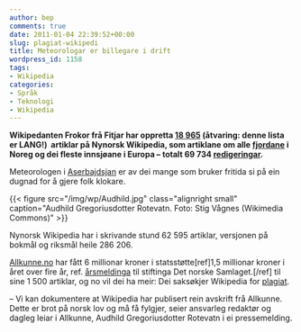 ```yaml
---
author: bep
comments: true
date: 2011-01-04 22:39:52+00:00
slug: plagiat-wikipedi
title: Meteorologar er billegare i drift
wordpress_id: 1158
tags:
- Wikipedia
categories:
- Språk
- Teknologi
- Wikipedia
---
```


**Wikipedanten Frokor frå Fitjar har oppretta [18 965](http://toolserver.org/~soxred93/pages/index.php?name=Frokor&lang=nn&wiki=wikipedia&namespace=0&redirects=noredirects&getall=1) (åtvaring: denne lista er LANG!)  artiklar på Nynorsk Wikipedia, som artiklane om alle [fjordane](http://nn.wikipedia.org/wiki/Fjordar_i_Noreg) i Noreg og dei fleste innsjøane i Europa – totalt 69 734 [redigeringar](http://toolserver.org/~river/cgi-bin/count_edits?user=Frokor&dbname=nnwiki_p).** 

Meteorologen i [Aserbajdsjan](http://nn.wikipedia.org/wiki/Aserbajdsjan) er av dei mange som bruker fritida si på ein dugnad for å gjere folk klokare.

<!--more-->

{{< figure src="/img/wp/Audhild.jpg" class="alignright small" caption="Audhild Gregoriusdotter Rotevatn. Foto: Stig Vågnes (Wikimedia Commons)" >}}

Nynorsk Wikipedia har i skrivande stund 62 595 artiklar, versjonen på bokmål og riksmål heile 286 206.

[Allkunne.no](http://www.allkunne.no/) har fått 6 millionar kroner i statsstøtte[ref]1,5 millionar kroner i året over fire år, ref. [årsmeldinga](http://www.samlaget.no/Toppmeny/Om-Samlaget/Stiftinga-Det-Norske-Samlaget/~/media/Samlaget/Om-Samlaget/PDF/1713_001.ashx) til stiftinga Det norske Samlaget.[/ref] til sine 1 500 artiklar, og no vil dei ha meir: Dei saksøkjer Wikipedia for [plagiat](http://www.framtida.no/articles/wikipedia-bryt-andsverkslova).

– Vi kan dokumentere at Wikipedia har publisert rein avskrift frå Allkunne. Dette er brot på norsk lov og må få fylgjer, seier ansvarleg redaktør og dagleg leiar i Allkunne, Audhild Gregoriusdotter Rotevatn i ei pressemelding.
